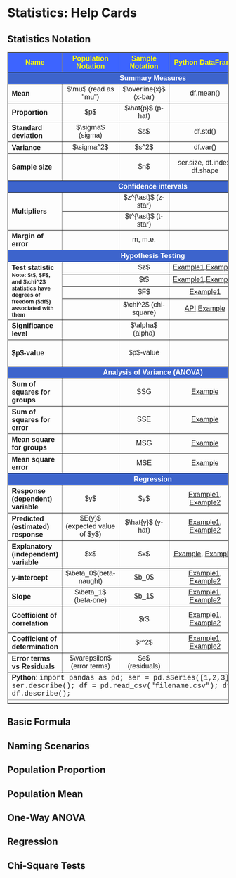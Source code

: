 # Statistics: Help Cards

## Statistics Notation

<table style="font-family: arial,helvetica,sans-serif;" table-layout="auto" cellspacing="0" cellpadding="5" border="1" align="center" width=80%>
  <thead>
  <tr style="font-size: 2em$">
    <th style="text-align: center; background-color: #3d64ff; color: #ffff00; width:15%;">Name</th>
    <th style="text-align: center; background-color: #3d64ff; color: #ffff00; width:10%;">Population Notation</th>
    <th style="text-align: center; background-color: #3d64ff; color: #ffff00; width:10%;">Sample Notation</th>
    <th style="text-align: center; background-color: #3d64ff; color: #ffff00; width:10%;">Python DataFrame</th>
    <th style="text-align: center; background-color: #3d64ff; color: #ffff00; width:10%;">Notation used in R</th>
  </tr>
  </thead>
  <tbody>
  <tr>
    <th colspan="5" style="text-align: center; background-color: #3d64cc; color: #ffffff; ">Summary Measures</th>
  </tr>
  <tr>
    <th style="text-align: left;">Mean</th>
    <td style="text-align: center;">$\mu$ (read as "mu")</td>
    <td style="text-align: center;">$\overline{x}$ (x-bar)</td>
    <td style="text-align: center;">df.mean()</td>
    <td style="text-align: center;">Mean</td>
  </tr>
  <tr>
    <th style="text-align: left;">Proportion</th>
    <td style="text-align: center;">$p$</td>
    <td style="text-align: center;">$\hat{p}$ (p-hat)</td>
    <td style="text-align: center;"></td>
    <td style="text-align: center;"></td>
  </tr>
  <tr>
    <th style="text-align: left;">Standard deviation</th>
    <td style="text-align: center;">$\sigma$ (sigma)</td>
    <td style="text-align: center;">$s$</td>
    <td style="text-align: center;">df.std()</td>
    <td style="text-align: center;">Varies, often "sd"</td>
  </tr>
  <tr>
    <th style="text-align: left;">Variance</th>
    <td style="text-align: center;">$\sigma^2$</td>
    <td style="text-align: center;">$s^2$</td>
    <td style="text-align: center;">df.var()</td>
    <td style="text-align: center;">Variance</td>
  </tr>
  <tr>
    <th style="text-align: left;">Sample size</th>
    <td style="text-align: center;"></td>
    <td style="text-align: center;">$n$</td>
    <td style="text-align: center;">ser.size, df.index, df.shape</td>
    <td style="text-align: center;">$n$ (sometimes $N$</td>
  </tr>
  <tr>
    <th colspan="5" style="text-align: center; background-color: #3d64cc; color: #ffffff;">Confidence intervals</th>
  </tr>
  <tr>
    <th rowspan="2" style="text-align: left;">Multipliers</th>
    <td style="text-align: center;"></td>
    <td style="text-align: center;">$z^{\ast}$ (z-star)</td>
    <td style="text-align: center;"></td>
    <td style="text-align: center;"></td>
  </tr>
  <tr>
    <td style="text-align: center;"></td>
    <td style="text-align: center;">$t^{\ast}$ (t-star)</td>
    <td style="text-align: center;"></td>
    <td style="text-align: center;"></td>
  </tr>
  <tr>
    <th style="text-align: left;">Margin of error</th>
    <td style="text-align: center;"></td>
    <td style="text-align: center;">m, m.e.</td>
    <td style="text-align: center;"></td>
    <td style="text-align: center;"></td>
  </tr>
  <tr>
    <th colspan="5" style="text-align: center; background-color: #3d64cc; color: #ffffff;">Hypothesis Testing</th>
  </tr>
  <tr>
    <th rowspan="4" style="text-align: left;">Test statistic<br/><span style="font-size: 0.8em; font-wight: 100;">Note: $t$, $F$, and $\chi^2$ statistics have degrees of freedom ($df$) associated with them</span></th>
    <td style="text-align: center;"></td>
    <td style="text-align: center;">$z$</td>
    <td style="text-align: center;"><a href="https://stackoverflow.com/questions/45949160/finding-z-scores-of-data-in-a-test-dataframe-in-pandas">Example1</a>,<a href="https://towardsdatascience.com/hypothesis-testing-in-machine-learning-using-python-a0dc89e169ce">Example2</a></td>
    <td style="text-align: center;"></td>
  </tr>
  <tr>
    <td style="text-align: center;"></td>
    <td style="text-align: center;">$t$</td>
    <td style="text-align: center;"><a href="https://stackoverflow.com/questions/13404468/t-test-in-pandas">Example1</a>,<a href="https://towardsdatascience.com/hypothesis-testing-in-machine-learning-using-python-a0dc89e169ce">Example2</a></td>
    <td style="text-align: center;">$t$</td>
  </tr>
  <tr>
    <td style="text-align: center;"></td>
    <td style="text-align: center;">$F$</td>
    <td style="text-align: center;"><a href="https://towardsdatascience.com/fisher-test-for-regression-analysis-1e1687867259">Example1</a></td>
    <td style="text-align: center;">$F$</td>
  </tr>
  <tr>
    <td style="text-align: center;"></td>
    <td style="text-align: center;">$\chi^2$ (chi-square)</td>
    <td style="text-align: center;"><a href="https://docs.scipy.org/doc/scipy-0.13.0/reference/generated/scipy.stats.chisquare.html">API</a>,<a href="https://towardsdatascience.com/hypothesis-testing-in-machine-learning-using-python-a0dc89e169ce">Example</a></td>
    <td style="text-align: center;">Chi-square</td>
  </tr>
  <tr>
    <th style="text-align: left;">Significance level</th>
    <td style="text-align: center;"></td>
    <td style="text-align: center;">$\alpha$ (alpha)</td>
    <td style="text-align: center;"></td>
    <td style="text-align: center;"></td>
  </tr>
  <tr>
    <th style="text-align: left;">$p$-value</th>
    <td style="text-align: center;"></td>
    <td style="text-align: center;">$p$-value</td>
    <td style="text-align: center;"></td>
    <td style="text-align: center;">Pr(*) (* depends on what test used)</td>
  </tr>
  <tr>
    <th colspan="5" style="text-align: center; background-color: #3d64cc; color: #ffffff;">Analysis of Variance (ANOVA)</th>
  </tr>
  <tr>
    <th style="text-align: left;">Sum of squares for groups</th>
    <td style="text-align: center;"></td>
    <td style="text-align: center;">SSG</td>
    <td style="text-align: center;"><a href="https://pythonfordatascience.org/anova-python/">Example</a></td>
    <td style="text-align: center;">Row: grouping<br/>Col: Sum Sq</td>
  </tr>
  <tr>
    <th style="text-align: left;">Sum of squares for error</th>
    <td style="text-align: center;"></td>
    <td style="text-align: center;">SSE</td>
    <td style="text-align: center;"><a href="https://pythonfordatascience.org/anova-python/">Example</a></td>
    <td style="text-align: center;">Row: Residuals<br/>Col: Sum Sq</td>
  </tr>
  <tr>
    <th style="text-align: left;">Mean square for groups</th>
    <td style="text-align: center;"></td>
    <td style="text-align: center;">MSG</td>
    <td style="text-align: center;"><a href="https://pythonfordatascience.org/anova-python/">Example</a></td>
    <td style="text-align: center;">Row: grouping<br/>Col: Mean Sq</td>
  </tr>
  <tr>
    <th style="text-align: left;">Mean square error</th>
    <td style="text-align: center;"></td>
    <td style="text-align: center;">MSE</td>
    <td style="text-align: center;"><a href="https://pythonfordatascience.org/anova-python/">Example</a></td>
    <td style="text-align: center;">Row: Residuals<br/>Col: Mean Sq</td>
  </tr>
  <tr>
    <th colspan="5" style="text-align: center; background-color: #3d64cc; color: #ffffff;">Regression</th>
  </tr>
  <tr>
    <th style="text-align: left;">Response (dependent) variable</th>
    <td style="text-align: center;">$y$</td>
    <td style="text-align: center;">$y$</td>
    <td style="text-align: center;"><a href="https://realpython.com/linear-regression-in-python/#linear-regression">Example1</a>, <a href="https://datatofish.com/multiple-linear-regression-python/">Example2</a></td>
    <td style="text-align: center;">($y$-variable)</td>
  </tr>
  <tr>
    <th style="text-align: left;">Predicted (estimated) response</th>
    <td style="text-align: center;">$E(y)$ (expected value of $y$)</td>
    <td style="text-align: center;">$\hat{y}$ (y-hat)</td>
    <td style="text-align: center;"><a href="https://realpython.com/linear-regression-in-python/#linear-regression">Example1</a>, <a href="https://datatofish.com/multiple-linear-regression-python/">Example2</a></td>
    <td style="text-align: center;"></td>
  </tr>
  <tr>
    <th style="text-align: left;">Explanatory (independent) variable</th>
    <td style="text-align: center;">$x$</td>
    <td style="text-align: center;">$x$</td>
    <td style="text-align: center;"><a href="https://realpython.com/linear-regression-in-python/#linear-regression">Example</a>, <a href="https://datatofish.com/multiple-linear-regression-python/">Example2</a></td>
    <td style="text-align: center;">($x$-variable)</td>
  </tr>
  <tr>
    <th style="text-align: left;">y-intercept</th>
    <td style="text-align: center;">$\beta_0$(beta-naught)</td>
    <td style="text-align: center;">$b_0$</td>
    <td style="text-align: center;"><a href="https://realpython.com/linear-regression-in-python/#linear-regression">Example1</a>, <a href="https://datatofish.com/multiple-linear-regression-python/">Example2</a></td>
    <td style="text-align: center;">B (row: intercept)</td>
  </tr>
  <tr>
    <th style="text-align: left;">Slope</th>
    <td style="text-align: center;">$\beta_1$ (beta-one)</td>
    <td style="text-align: center;">$b_1$</td>
    <td style="text-align: center;"><a href="https://realpython.com/linear-regression-in-python/#linear-regression">Example1</a>, <a href="https://datatofish.com/multiple-linear-regression-python/">Example2</a></td>
    <td style="text-align: center;">B (row: $x$)</td>
  </tr>
  <tr>
    <th style="text-align: left;">Coefficient of correlation</th>
    <td style="text-align: center;"></td>
    <td style="text-align: center;">$r$</td>
    <td style="text-align: center;"><a href="https://realpython.com/numpy-scipy-pandas-correlation-python/">Example1</a>, <a href="https://medium.com/analytics-vidhya/linear-regression-using-python-ce21aa90ade6">Example2</a></td>
    <td style="text-align: center;">Values in Correlation Matrix</td>
  </tr>
  <tr>
    <th style="text-align: left;">Coefficient of determination</th>
    <td style="text-align: center;"></td>
    <td style="text-align: center;">$r^2$</td>
    <td style="text-align: center;"><a href="https://realpython.com/linear-regression-in-python/">Example1</a>, <a href="https://medium.com/analytics-vidhya/linear-regression-using-python-ce21aa90ade6">Example2</a></td>
    <td style="text-align: center;">Multiple-R Squared</td>
  </tr>
  <tr>
    <th style="text-align: left;">Error terms vs Residuals</th>
    <td style="text-align: center;">$\varepsilon$ (error terms)</td>
    <td style="text-align: center;">$e$ (residuals)</td>
    <td style="text-align: center;"></td>
    <td style="text-align: center;">Unstandardized residuals</td>
  </tr>
  </tbody>
  <tfoot style="border-top: 1px double;">
  <tr>
    <td colspan="5"><span style="font-weight: bold;">Python</span>: <span style="font-family: courier">import pandas as pd; ser = pd.sSeries([1,2,3]); ser.describe(); df = pd.read_csv("filename.csv"); df.info(); df.describe();</td>
  </tr>
  <tr>
    <td colspan="5"></td>
  </tr>
  </tfoot>
</table>


## Basic Formula




## Naming Scenarios




## Population Proportion




## Population Mean





## One-Way ANOVA





## Regression




## Chi-Square Tests






